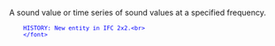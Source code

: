 ﻿A sound value or time series of sound values at a specified frequency.

> <font color="#0000ff" size="-1">
    	HISTORY: New entity in IFC 2x2.<br>
    	</font>
